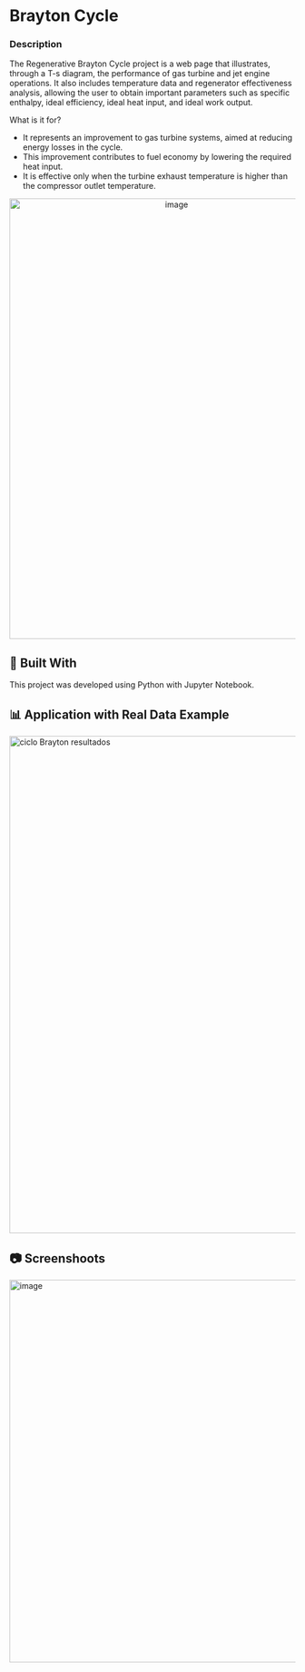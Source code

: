 # Brayton Cycle
### Description

The Regenerative Brayton Cycle project is a web page that illustrates, through a T-s diagram, the performance of gas turbine and jet engine operations.
It also includes temperature data and regenerator effectiveness analysis, allowing the user to obtain important parameters such as specific enthalpy, ideal efficiency, ideal heat input, and ideal work output.

What is it for?

- It represents an improvement to gas turbine systems, aimed at reducing energy losses in the cycle.
- This improvement contributes to fuel economy by lowering the required heat input.
- It is effective only when the turbine exhaust temperature is higher than the compressor outlet temperature.

<p align="center">
<img width="573" height="776" alt="image" src="https://github.com/user-attachments/assets/eca54a83-eaab-4074-8474-f09743711ccb" />
</p>

## 🚀 Built With

This project was developed using Python with Jupyter Notebook.

## 📊 Application with Real Data Example
<img width="1759" height="876" alt="ciclo Brayton resultados" src="https://github.com/user-attachments/assets/cf2bbf77-b8ee-4820-af50-c6425c7d68e7" />

## 📷 Screenshoots
<img width="1362" height="674" alt="image" src="https://github.com/user-attachments/assets/b48e6cef-8c2f-49c4-8501-7e248209d40a" />

